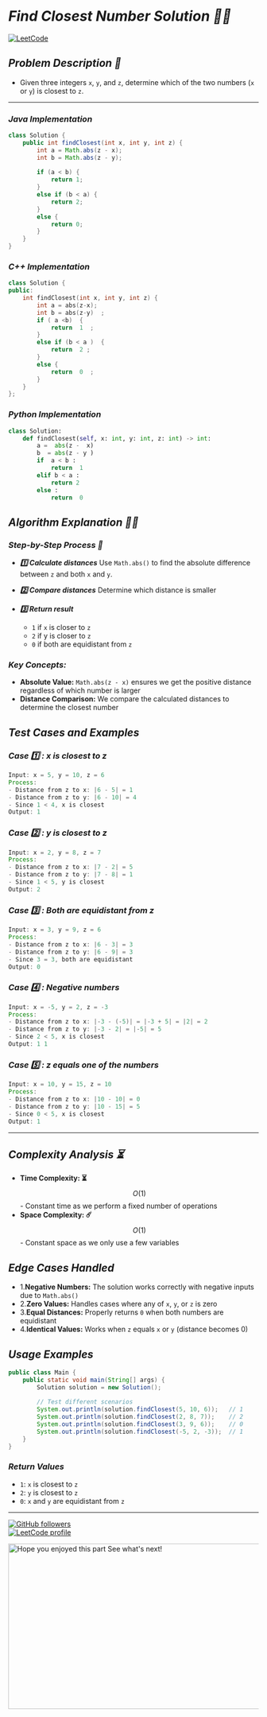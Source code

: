 # *Find Closest Number Solution 🐦‍🔥*   
[![LeetCode](https://img.shields.io/badge/LeetCode-3516-orange.svg)](https://leetcode.com/problems/find-closest-person/description/)

## *Problem Description 🧩*     
- Given three integers `x`, `y`, and `z`, determine which of the two numbers (`x` or `y`) is closest to `z`.
---   
### *Java Implementation*
```java
class Solution {
    public int findClosest(int x, int y, int z) {
        int a = Math.abs(z - x);
        int b = Math.abs(z - y); 
        
        if (a < b) {
            return 1; 
        }
        else if (b < a) {
            return 2; 
        }
        else {
            return 0; 
        }
    }
}
```
### *C++ Implementation*
```cpp
class Solution {
public:
    int findClosest(int x, int y, int z) {
        int a = abs(z-x);   
        int b = abs(z-y)  ;    
        if ( a <b)  {  
            return  1  ;  
        }   
        else if (b < a )  {   
            return  2 ; 
        }   
        else {
            return  0  ;  
        }
    }
};
```
### *Python Implementation*
```py
class Solution:
    def findClosest(self, x: int, y: int, z: int) -> int:
        a =  abs(z -  x)   
        b  = abs(z - y )  
        if  a < b :   
            return  1      
        elif b < a :   
            return 2   
        else :   
            return  0  
```
## *Algorithm Explanation ⛓️‍💥*

### *Step-by-Step Process 🎯* 

- ***1️⃣ Calculate distances*** Use `Math.abs()` to find the absolute difference between `z` and both `x` and `y`.
- ***2️⃣ Compare distances*** Determine which distance is smaller
- ***3️⃣ Return result***

  - `1` if `x` is closer to `z`
  - `2` if y is closer to `z`
  - `0` if both are equidistant from `z`

### *Key Concepts:*

  - **Absolute Value:** `Math.abs(z - x)` ensures we get the positive distance regardless of which number is larger
  - **Distance Comparison:** We compare the calculated distances to determine the closest number

 
## *Test Cases and Examples*   

### *Case 1️⃣ : x is closest to z*   

```java
Input: x = 5, y = 10, z = 6
Process:
- Distance from z to x: |6 - 5| = 1
- Distance from z to y: |6 - 10| = 4
- Since 1 < 4, x is closest
Output: 1
```
### *Case 2️⃣ : y is closest to z*   

```java
Input: x = 2, y = 8, z = 7
Process:
- Distance from z to x: |7 - 2| = 5
- Distance from z to y: |7 - 8| = 1
- Since 1 < 5, y is closest
Output: 2
```
### *Case 3️⃣ : Both are equidistant from z*   

```java
Input: x = 3, y = 9, z = 6
Process:
- Distance from z to x: |6 - 3| = 3
- Distance from z to y: |6 - 9| = 3
- Since 3 = 3, both are equidistant
Output: 0
```
### *Case 4️⃣ : Negative numbers*   

```java
Input: x = -5, y = 2, z = -3
Process:
- Distance from z to x: |-3 - (-5)| = |-3 + 5| = |2| = 2
- Distance from z to y: |-3 - 2| = |-5| = 5
- Since 2 < 5, x is closest
Output: 1 1
```
### *Case 5️⃣ : z equals one of the numbers*   

```java
Input: x = 10, y = 15, z = 10
Process:
- Distance from z to x: |10 - 10| = 0
- Distance from z to y: |10 - 15| = 5
- Since 0 < 5, x is closest
Output: 1
```
---   
##  *Complexity Analysis ⏳*   


  - **Time Complexity: ⏳** $$O(1)$$ - Constant time as we perform a fixed number of operations
  - **Space Complexity: ☄️** $$O(1)$$ - Constant space as we only use a few variables

##  *Edge Cases Handled*   

  - 1.**Negative Numbers:** The solution works correctly with negative inputs due to `Math.abs()`
  - 2.**Zero Values:** Handles cases where any of `x`, `y`, or `z` is zero
  - 3.**Equal Distances:** Properly returns `0` when both numbers are equidistant
  - 4.**Identical Values:** Works when `z` equals `x` or `y` (distance becomes 0)
## *Usage Examples*   

```java
public class Main {
    public static void main(String[] args) {
        Solution solution = new Solution();
        
        // Test different scenarios
        System.out.println(solution.findClosest(5, 10, 6));   // 1
        System.out.println(solution.findClosest(2, 8, 7));    // 2
        System.out.println(solution.findClosest(3, 9, 6));    // 0
        System.out.println(solution.findClosest(-5, 2, -3));  // 1
    }
}
```

### *Return Values*   

  - `1`: `x` is closest to `z`
  - `2`: `y` is closest to `z`
  - `0`: `x` and `y` are equidistant from `z`
---   
[![GitHub followers](https://img.shields.io/github/followers/YOUR_GITHUB?style=social)](https://github.com/youness372)   
[![LeetCode profile](https://img.shields.io/badge/LeetCode-Profile-orange)](https://leetcode.com/youness-444)   


 
<img width="555" height="333" alt="Hope you enjoyed this part  See what's next!" src="https://github.com/user-attachments/assets/17bdddfe-0f3b-4c06-ae9d-fa73354cfcf3" />
